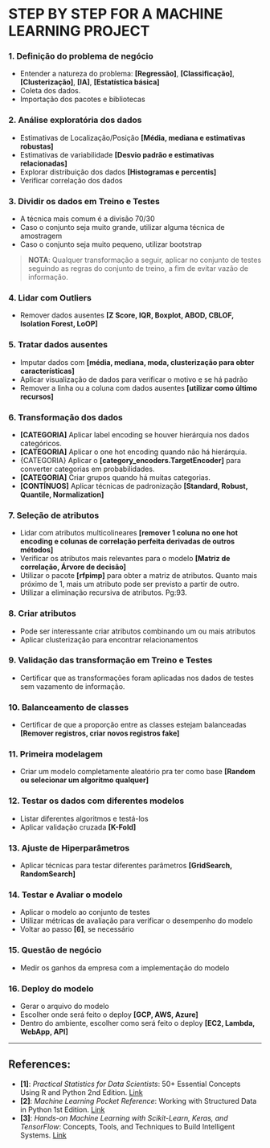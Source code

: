 # STEP BY STEP FOR A MACHINE LEARNING PROJECT

### **1. Definição do problema de negócio**
* Entender a natureza do problema: **[Regressão]**, **[Classificação]**, **[Clusterização]**, **[IA]**, **[Estatística básica]**
* Coleta dos dados.
* Importação dos pacotes e bibliotecas

### **2. Análise exploratória dos dados**
* Estimativas de Localização/Posição **[Média, mediana e estimativas robustas]**
* Estimativas de variabilidade **[Desvio padrão e estimativas relacionadas]**
* Explorar distribuição dos dados **[Histogramas e percentis]**
* Verificar correlação dos dados
	
### **3. Dividir os dados em Treino e Testes**
* A técnica mais comum é a divisão 70/30
* Caso o conjunto seja muito grande, utilizar alguma técnica de amostragem
* Caso o conjunto seja muito pequeno, utilizar bootstrap
> **NOTA**: Qualquer transformação a seguir, aplicar no conjunto de testes seguindo as regras do conjunto de treino, a fim de evitar vazão de informação.

### **4. Lidar com Outliers**
* Remover dados ausentes **[Z Score, IQR, Boxplot, ABOD, CBLOF, Isolation Forest, LoOP]**

### **5. Tratar dados ausentes**
* Imputar dados com **[média, mediana, moda, clusterização para obter características]**
* Aplicar visualização de dados para verificar o motivo e se há padrão
* Remover a linha ou a coluna com dados ausentes **[utilizar como último recursos]**

### **6. Transformação dos dados**
* **[CATEGORIA]** Aplicar label encoding se houver hierárquia nos dados categóricos.
* **[CATEGORIA]** Aplicar o one hot encoding quando não há hierárquia.
* {CATEGORIA} Aplicar o **[category_encoders.TargetEncoder]** para converter categorias em probabilidades.
* **[CATEGORIA]** Criar grupos quando há muitas categorias.
* **[CONTÍNUOS]** Aplicar técnicas de padronização **[Standard, Robust, Quantile, Normalization]**

### **7. Seleção de atributos**
* Lidar com atributos multicolineares **[remover 1 coluna no one hot encoding e colunas de correlação perfeita derivadas de outros métodos]**
* Verificar os atributos mais relevantes para o modelo **[Matriz de correlação, Árvore de decisão]**
* Utilizar o pacote **[rfpimp]** para obter a matriz de atributos. Quanto mais próximo de 1, mais um atributo pode ser previsto a partir de outro.
* Utilizar a eliminação recursiva de atributos. Pg:93.

### **8. Criar atributos**
* Pode ser interessante criar atributos combinando um ou mais atributos
* Aplicar clusterização para encontrar relacionamentos
	
### **9. Validação das transformação em Treino e Testes**
* Certificar que as transformações foram aplicadas nos dados de testes sem vazamento de informação.
	
### **10. Balanceamento de classes**
* Certificar de que a proporção entre as classes estejam balanceadas **[Remover registros, criar novos registros fake]**
	
### **11. Primeira modelagem**
* Criar um modelo completamente aleatório pra ter como base **[Random ou selecionar um algoritmo qualquer]**
	
### **12. Testar os dados com diferentes modelos**
* Listar diferentes algoritmos e testá-los
* Aplicar validação cruzada **[K-Fold]**
	
### **13. Ajuste de Hiperparâmetros**
* Aplicar técnicas para testar diferentes parâmetros **[GridSearch, RandomSearch]**
	
### **14. Testar e Avaliar o modelo**
* Aplicar o modelo ao conjunto de testes
* Utilizar métricas de avaliação para verificar o desempenho do modelo
* Voltar ao passo **[6]**, se necessário
	
### **15. Questão de negócio**
* Medir os ganhos da empresa com a implementação do modelo
	
### **16. Deploy do modelo**
* Gerar o arquivo do modelo
* Escolher onde será feito o deploy **[GCP, AWS, Azure]**
* Dentro do ambiente, escolher como será feito o deploy **[EC2, Lambda, WebApp, API]**

---

## References:
* **[1]**: *Practical Statistics for Data Scientists*: 50+ Essential Concepts Using R and Python 2nd Edition. [Link](https://www.amazon.com/Practical-Statistics-Data-Scientists-Essential/dp/149207294X)
* **[2]**: *Machine Learning Pocket Reference*: Working with Structured Data in Python 1st Edition. [Link](https://www.amazon.com/Machine-Learning-Pocket-Reference-Structured/dp/1492047546)
* **[3]**: *Hands-on Machine Learning with Scikit-Learn, Keras, and TensorFlow*: Concepts, Tools, and Techniques to Build Intelligent Systems. [Link](https://www.amazon.com.br/Hands-Machine-Learning-Scikit-Learn-TensorFlow/dp/1492032646/ref=asc_df_1492032646/?tag=googleshopp00-20&linkCode=df0&hvadid=379733272930&hvpos=&hvnetw=g&hvrand=16572882679886660793&hvpone=&hvptwo=&hvqmt=&hvdev=c&hvdvcmdl=&hvlocint=&hvlocphy=1001760&hvtargid=pla-523968811896&psc=1)
